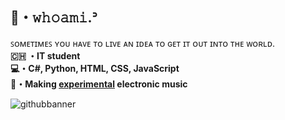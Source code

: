 ## 👀・𝚠𝚑𝚘𝚊𝚖𝚒.ᐣ
  ꜱᴏᴍᴇᴛɪᴍᴇꜱ ʏᴏᴜ ʜᴀᴠᴇ ᴛᴏ ʟɪᴠᴇ ᴀɴ ɪᴅᴇᴀ ᴛᴏ ɢᴇᴛ ɪᴛ ᴏᴜᴛ ɪɴᴛᴏ ᴛʜᴇ ᴡᴏʀʟᴅ.<br>
**🇨🇭 ・IT student** <br>
**💻・C#, Python, HTML, CSS, JavaScript** <br>
**🌌・Making [experimental](https://linktr.ee/wh01sme) electronic music** <br>

![githubbanner](https://github.com/user-attachments/assets/c68b74a8-ff17-4d0e-b5e8-2cd0f14539bc)
